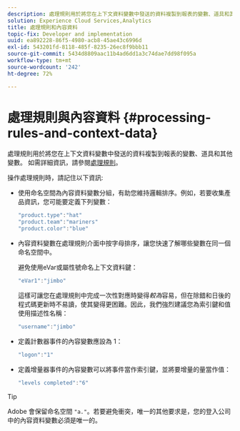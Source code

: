 ```yaml
---
description: 處理規則用於將您在上下文資料變數中發送的資料複製到報表的變數、道具和其他變數。
solution: Experience Cloud Services,Analytics
title: 處理規則和內容資料
topic-fix: Developer and implementation
uuid: ea892228-86f5-4980-acb8-45ae43c6996d
exl-id: 543201fd-8118-485f-8235-26ec8f9bbb11
source-git-commit: 5434d8809aac11b4ad6dd1a3c74dae7dd98f095a
workflow-type: tm+mt
source-wordcount: '242'
ht-degree: 72%

---
```


# 處理規則與內容資料 {#processing-rules-and-context-data}

處理規則用於將您在上下文資料變數中發送的資料複製到報表的變數、道具和其他變數。 如需詳細資訊，請參閱[處理規則](https://experienceleague.adobe.com/docs/analytics/admin/admin-tools/processing-rules/processing-rules.html)。

操作處理規則時，請記住以下資訊:

* 使用命名空間為內容資料變數分組，有助您維持邏輯排序。例如，若要收集產品資訊，您可能要定義下列變數：

   ```js
   "product.type":"hat" 
   "product.team":"mariners" 
   "product.color":"blue"
   ```

* 內容資料變數在處理規則介面中按字母排序，讓您快速了解哪些變數在同一個命名空間中。

   避免使用eVar或屬性號命名上下文資料鍵：

   ```js
   "eVar1":"jimbo"
   ```

   這樣可讓您在處理規則中完成一次性對應時變得&#x200B;*較為*&#x200B;容易，但在除錯和日後的程式碼更新時不易讀，使其變得更困難。因此，我們強烈建議您為索引鍵和值使用描述性名稱：

   ```js
   "username":"jimbo"
   ```

* 定義計數器事件的內容變數應設為 1：

   ```js
   "logon":"1"
   ```

* 定義增量器事件的內容變數可以將事件當作索引鍵，並將要增量的量當作值：

   ```js
   "levels completed":"6"
   ```

>[!TIP]
>
>Adobe 會保留命名空間 `"a."`。若要避免衝突，唯一的其他要求是，您的登入公司中的內容資料變數必須是唯一的。
